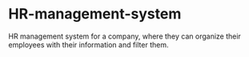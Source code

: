 # HR-management-system
HR management system for a company, where they can organize their employees with their information and filter them.
